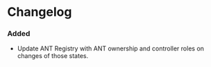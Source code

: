 # Changelog

### Added

- Update ANT Registry with ANT ownership and controller roles on changes of those states.

